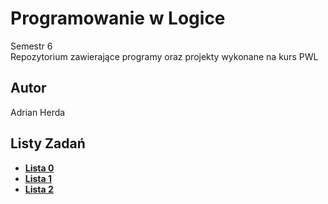 # Programowanie w Logice

Semestr 6<br>
Repozytorium zawierające programy oraz projekty wykonane na kurs PWL

## Autor
Adrian Herda

## Listy Zadań
* [<b>Lista 0</b>](listy_zadan/lista0.pdf)
* [<b>Lista 1</b>](listy_zadan/lista1.pdf)
* [<b>Lista 2</b>](listy_zadan/lista2.pdf)
